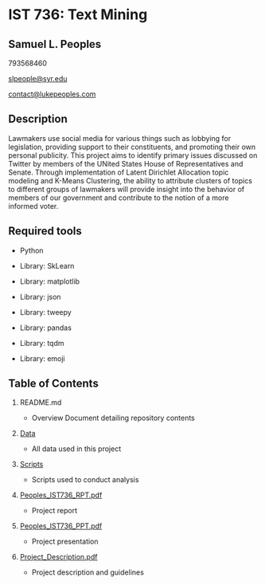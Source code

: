 # IST 736: Text Mining
## Samuel L. Peoples

793568460

slpeople@syr.edu

contact@lukepeoples.com

## Description

Lawmakers use social media for various things such as lobbying for legislation, providing support to their constituents, and promoting their own personal publicity. This project aims to identify primary issues discussed on Twitter by members of the UNited States House of Representatives and Senate. Through implementation of Latent Dirichlet Allocation topic modeling and K-Means Clustering, the ability to attribute clusters of topics to different groups of lawmakers will provide insight into the behavior of members of our government and contribute to the notion of a more informed voter.

## Required tools

* Python

* Library: SkLearn

* Library: matplotlib

* Library: json

* Library: tweepy

* Library: pandas

* Library: tqdm

* Library: emoji

## Table of Contents

1. README.md 
    - Overview Document detailing repository contents

2. [Data](https://github.com/SLPeoples/MSADS_Portfolio/tree/master/IST736_TextMining/data)
    - All data used in this project

3. [Scripts](https://github.com/SLPeoples/MSADS_Portfolio/tree/master/IST736_TextMining/scripts)
    - Scripts used to conduct analysis

4. [Peoples_IST736_RPT.pdf](https://github.com/SLPeoples/MSADS_Portfolio/blob/master/IST736_TextMining/Peoples_IST736_RPT.pdf)
    - Project report
	
5. [Peoples_IST736_PPT.pdf](https://github.com/SLPeoples/MSADS_Portfolio/blob/master/IST736_TextMining/Peoples_IST736_PPT.pdf)
    - Project presentation
  
6. [Project_Description.pdf](https://github.com/SLPeoples/MSADS_Portfolio/blob/master/IST736_TextMining/Project_Description.pdf)
    - Project description and guidelines
